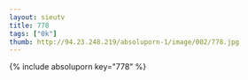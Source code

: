 ```yaml
--- 
layout: sieutv
title: 778
tags: ["0k"]
thumb: http://94.23.248.219/absoluporn-1/image/002/778.jpg
---
```

{% include absoluporn key="778" %} 
